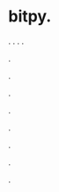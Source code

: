# bitpy.
.
.
.
.












.






















































.
























.



























.

















































































.































































.































































































.















.
























































